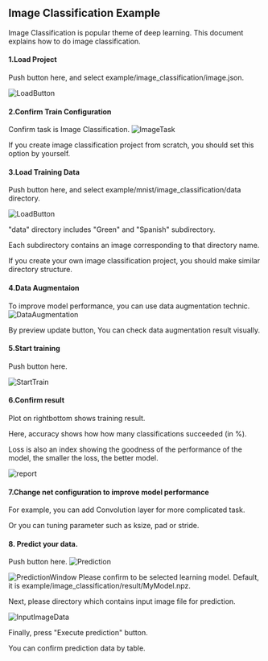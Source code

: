 ## Image Classification Example

Image Classification is popular theme of deep learning.
This document explains how to do image classification.

#### 1.Load Project
Push button here, and select example/image_classification/image.json.

![LoadButton](https://github.com/fukatani/ChainerWing/blob/master/doc/screenshot/load.png "LoadButton")

#### 2.Confirm Train Configuration
Confirm task is Image Classification.
![ImageTask](https://github.com/fukatani/ChainerWing/blob/master/doc/screenshot/image_classification_task.png "ImageTask")

If you create image classification project from scratch, you should set this option by yourself.

#### 3.Load Training Data
Push button here, and select example/mnist/image_classification/data directory.

![LoadButton](https://github.com/fukatani/ChainerWing/blob/master/doc/screenshot/selectdata.png "SelectData")

"data" directory includes "Green" and "Spanish" subdirectory.

Each subdirectory contains an image corresponding to that directory name.

If you create your own image classification project, you should make similar directory structure.

#### 4.Data Augmentaion
To improve model performance, you can use data augmentation technic.
![DataAugmentation](https://github.com/fukatani/ChainerWing/blob/master/doc/screenshot/data_augmentation.png "DataAugmentation")

By preview update button, You can check data augmentation result visually.

#### 5.Start training
Push button here.

![StartTrain](https://github.com/fukatani/ChainerWing/blob/master/doc/screenshot/start_train.png "StartTrain")

#### 6.Confirm result
Plot on rightbottom shows training result.

Here, accuracy shows how how many classifications succeeded (in %).

Loss is also an index showing the goodness of the performance of the model, the smaller the loss, the better model.

![report](https://github.com/fukatani/ChainerWing/blob/master/doc/screenshot/report.png "report")

#### 7.Change net configuration to improve model performance
For example, you can add Convolution layer for more complicated task.

Or you can tuning parameter such as ksize, pad or stride.


#### 8. Predict your data.
Push button here.
![Prediction](https://github.com/fukatani/ChainerWing/blob/master/doc/screenshot/prediction.png "Prediction")

![PredictionWindow](https://github.com/fukatani/ChainerWing/blob/master/doc/screenshot/prediction_window.png "PredictionWindow")
Please confirm to be selected learning model.
Default, it is example/image_classification/result/MyModel.npz.

Next, please directory which contains input image file for prediction.

![InputImageData](https://github.com/fukatani/ChainerWing/blob/master/doc/screenshot/select_image_data.png "InputImageData")

Finally, press "Execute prediction" button.

You can confirm prediction data by table.



